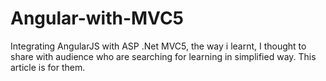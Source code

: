 # Angular-with-MVC5
Integrating AngularJS with ASP .Net MVC5, the way i learnt, I thought to share with audience who are searching for learning in simplified way. This article is for them.
